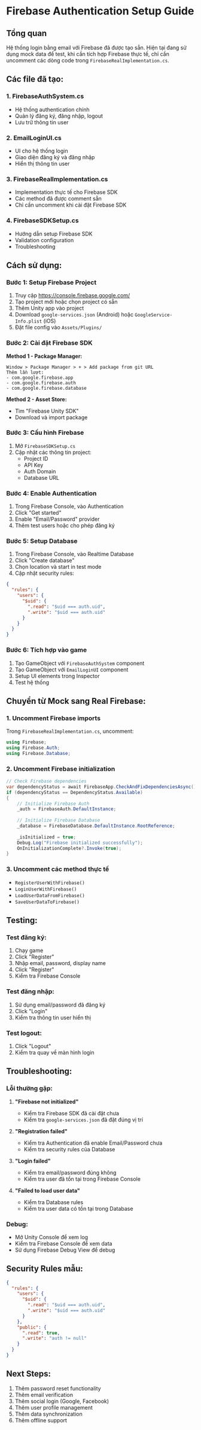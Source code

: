 # Firebase Authentication Setup Guide

## Tổng quan
Hệ thống login bằng email với Firebase đã được tạo sẵn. Hiện tại đang sử dụng mock data để test, khi cần tích hợp Firebase thực tế, chỉ cần uncomment các dòng code trong `FirebaseRealImplementation.cs`.

## Các file đã tạo:

### 1. FirebaseAuthSystem.cs
- Hệ thống authentication chính
- Quản lý đăng ký, đăng nhập, logout
- Lưu trữ thông tin user

### 2. EmailLoginUI.cs
- UI cho hệ thống login
- Giao diện đăng ký và đăng nhập
- Hiển thị thông tin user

### 3. FirebaseRealImplementation.cs
- Implementation thực tế cho Firebase SDK
- Các method đã được comment sẵn
- Chỉ cần uncomment khi cài đặt Firebase SDK

### 4. FirebaseSDKSetup.cs
- Hướng dẫn setup Firebase SDK
- Validation configuration
- Troubleshooting

## Cách sử dụng:

### Bước 1: Setup Firebase Project
1. Truy cập https://console.firebase.google.com/
2. Tạo project mới hoặc chọn project có sẵn
3. Thêm Unity app vào project
4. Download `google-services.json` (Android) hoặc `GoogleService-Info.plist` (iOS)
5. Đặt file config vào `Assets/Plugins/`

### Bước 2: Cài đặt Firebase SDK
**Method 1 - Package Manager:**
```
Window > Package Manager > + > Add package from git URL
Thêm lần lượt:
- com.google.firebase.app
- com.google.firebase.auth
- com.google.firebase.database
```

**Method 2 - Asset Store:**
- Tìm "Firebase Unity SDK"
- Download và import package

### Bước 3: Cấu hình Firebase
1. Mở `FirebaseSDKSetup.cs`
2. Cập nhật các thông tin project:
   - Project ID
   - API Key
   - Auth Domain
   - Database URL

### Bước 4: Enable Authentication
1. Trong Firebase Console, vào Authentication
2. Click "Get started"
3. Enable "Email/Password" provider
4. Thêm test users hoặc cho phép đăng ký

### Bước 5: Setup Database
1. Trong Firebase Console, vào Realtime Database
2. Click "Create database"
3. Chọn location và start in test mode
4. Cập nhật security rules:

```json
{
  "rules": {
    "users": {
      "$uid": {
        ".read": "$uid === auth.uid",
        ".write": "$uid === auth.uid"
      }
    }
  }
}
```

### Bước 6: Tích hợp vào game
1. Tạo GameObject với `FirebaseAuthSystem` component
2. Tạo GameObject với `EmailLoginUI` component
3. Setup UI elements trong Inspector
4. Test hệ thống

## Chuyển từ Mock sang Real Firebase:

### 1. Uncomment Firebase imports
Trong `FirebaseRealImplementation.cs`, uncomment:
```csharp
using Firebase;
using Firebase.Auth;
using Firebase.Database;
```

### 2. Uncomment Firebase initialization
```csharp
// Check Firebase dependencies
var dependencyStatus = await FirebaseApp.CheckAndFixDependenciesAsync();
if (dependencyStatus == DependencyStatus.Available)
{
    // Initialize Firebase Auth
    _auth = FirebaseAuth.DefaultInstance;
    
    // Initialize Firebase Database
    _database = FirebaseDatabase.DefaultInstance.RootReference;
    
    _isInitialized = true;
    Debug.Log("Firebase initialized successfully");
    OnInitializationComplete?.Invoke(true);
}
```

### 3. Uncomment các method thực tế
- `RegisterUserWithFirebase()`
- `LoginUserWithFirebase()`
- `LoadUserDataFromFirebase()`
- `SaveUserDataToFirebase()`

## Testing:

### Test đăng ký:
1. Chạy game
2. Click "Register"
3. Nhập email, password, display name
4. Click "Register"
5. Kiểm tra Firebase Console

### Test đăng nhập:
1. Sử dụng email/password đã đăng ký
2. Click "Login"
3. Kiểm tra thông tin user hiển thị

### Test logout:
1. Click "Logout"
2. Kiểm tra quay về màn hình login

## Troubleshooting:

### Lỗi thường gặp:
1. **"Firebase not initialized"**
   - Kiểm tra Firebase SDK đã cài đặt chưa
   - Kiểm tra `google-services.json` đã đặt đúng vị trí

2. **"Registration failed"**
   - Kiểm tra Authentication đã enable Email/Password chưa
   - Kiểm tra security rules của Database

3. **"Login failed"**
   - Kiểm tra email/password đúng không
   - Kiểm tra user đã tồn tại trong Firebase Console

4. **"Failed to load user data"**
   - Kiểm tra Database rules
   - Kiểm tra user data có tồn tại trong Database

### Debug:
- Mở Unity Console để xem log
- Kiểm tra Firebase Console để xem data
- Sử dụng Firebase Debug View để debug

## Security Rules mẫu:

```json
{
  "rules": {
    "users": {
      "$uid": {
        ".read": "$uid === auth.uid",
        ".write": "$uid === auth.uid"
      }
    },
    "public": {
      ".read": true,
      ".write": "auth != null"
    }
  }
}
```

## Next Steps:
1. Thêm password reset functionality
2. Thêm email verification
3. Thêm social login (Google, Facebook)
4. Thêm user profile management
5. Thêm data synchronization
6. Thêm offline support 